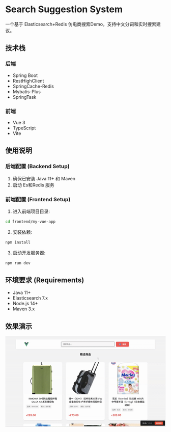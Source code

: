 # Search Suggestion System

一个基于 Elasticsearch+Redis 仿电商搜索Demo，支持中文分词和实时搜索建议。


## 技术栈 

### 后端 
- Spring Boot
- RestHighClient
- SpringCache-Redis
- Mybatis-Plus
- SpringTask
### 前端 
- Vue 3
- TypeScript
- Vite

## 使用说明 

### 后端配置 (Backend Setup)
1. 确保已安装 Java 11+ 和 Maven
2. 启动 Es和Redis 服务

### 前端配置 (Frontend Setup)
1. 进入前端项目目录:
```bash
cd frontend/my-vue-app
```

2. 安装依赖:
```bash
npm install
```

3. 启动开发服务器:
```bash
npm run dev
```

## 环境要求 (Requirements)
- Java 11+
- Elasticsearch 7.x
- Node.js 14+
- Maven 3.x
## 效果演示
![](./es.gif)